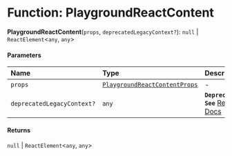 # Function: PlaygroundReactContent

**PlaygroundReactContent**(`props`, `deprecatedLegacyContext?`): `null` | `ReactElement`<`any`, `any`>

#### Parameters

| Name | Type | Description |
| :------ | :------ | :------ |
| `props` | [`PlaygroundReactContentProps`](/auto-docs/playground-react/interfaces/PlaygroundReactContentProps.md) | - |
| `deprecatedLegacyContext?` | `any` | **`Deprecated`** **`See`** [React Docs](https://legacy.reactjs.org/docs/legacy-context.html#referencing-context-in-lifecycle-methods) |

#### Returns

`null` | `ReactElement`<`any`, `any`>
